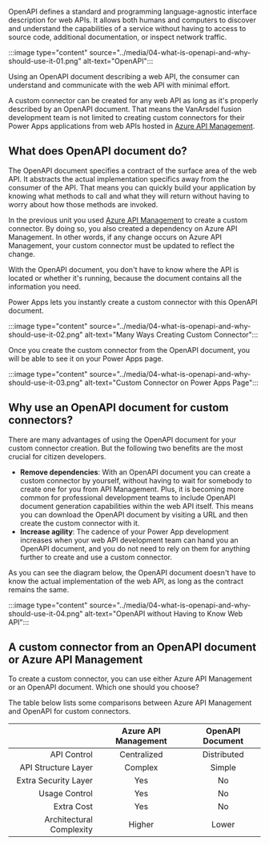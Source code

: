 OpenAPI defines a standard and programming language-agnostic interface description for web APIs. It allows both humans and computers to discover and understand the capabilities of a service without having to access to source code, additional documentation, or inspect network traffic.

:::image type="content" source="../media/04-what-is-openapi-and-why-should-use-it-01.png" alt-text="OpenAPI":::

Using an OpenAPI document describing a web API, the consumer can understand and communicate with the web API with minimal effort.

A custom connector can be created for any web API as long as it's properly described by an OpenAPI document. That means the VanArsdel fusion development team is not limited to creating custom connectors for their Power Apps applications from web APIs hosted in [Azure API Management][az apim].


## What does OpenAPI document do? ##

The OpenAPI document specifies a contract of the surface area of the web API. It abstracts the actual implementation specifics away from the consumer of the API. That means you can quickly build your application by knowing what methods to call and what they will return without having to worry about how those methods are invoked.

In the previous unit you used [Azure API Management][az apim] to create a custom connector. By doing so, you also created a dependency on Azure API Management. In other words, if any change occurs on Azure API Management, your custom connector must be updated to reflect the change.

With the OpenAPI document, you don't have to know where the API is located or whether it's running, because the document contains all the information you need.

Power Apps lets you instantly create a custom connector with this OpenAPI document.

:::image type="content" source="../media/04-what-is-openapi-and-why-should-use-it-02.png" alt-text="Many Ways Creating Custom Connector":::

Once you create the custom connector from the OpenAPI document, you will be able to see it on your Power Apps page.

:::image type="content" source="../media/04-what-is-openapi-and-why-should-use-it-03.png" alt-text="Custom Connector on Power Apps Page":::


## Why use an OpenAPI document for custom connectors? ##

There are many advantages of using the OpenAPI document for your custom connector creation. But the following two benefits are the most crucial for citizen developers.

* **Remove dependencies**: With an OpenAPI document you can create a custom connector by yourself, without having to wait for somebody to create one for you from API Management. Plus, it is becoming more common for professional development teams to include OpenAPI document generation capabilities within the web API itself. This means you can download the OpenAPI document by visiting a URL and then create the custom connector with it.
* **Increase agility**: The cadence of your Power App development increases when your web API development team can hand you an OpenAPI document, and you do not need to rely on them for anything further to create and use a custom connector.

As you can see the diagram below, the OpenAPI document doesn't have to know the actual implementation of the web API, as long as the contract remains the same.

:::image type="content" source="../media/04-what-is-openapi-and-why-should-use-it-04.png" alt-text="OpenAPI without Having to Know Web API":::


## A custom connector from an OpenAPI document or Azure API Management ##

To create a custom connector, you can use either Azure API Management or an OpenAPI document. Which one should you choose?

The table below lists some comparisons between Azure API Management and OpenAPI for custom connectors.

|     | Azure API Management | OpenAPI Document |
| ---:|:---:|:---:|
| API Control | Centralized | Distributed |
| API Structure Layer | Complex | Simple |
| Extra Security Layer | Yes | No |
| Usage Control | Yes | No |
| Extra Cost | Yes | No |
| Architectural Complexity | Higher | Lower |


[az apim]: https://docs.microsoft.com/azure/api-management/api-management-key-concepts

[pa]: https://powerapps.microsoft.com/
